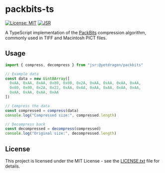 # packbits-ts

[![License: MIT](https://img.shields.io/badge/License-MIT-blue.svg)](https://opensource.org/licenses/MIT)
[![JSR](https://jsr.io/badges/@yetdragon/packbits)](https://jsr.io/@yetdragon/packbits)

A TypeScript implementation of the [PackBits](https://en.wikipedia.org/wiki/PackBits) compression algorithm, commonly used in TIFF and Macintosh PICT files.

## Usage

```typescript
import { compress, decompress } from "jsr:@yetdragon/packbits"

// Example data
const data = new Uint8Array([
  0xAA, 0xAA, 0xAA, 0x80, 0x00, 0x2A, 0xAA, 0xAA, 0xAA, 0xAA,
  0x80, 0x00, 0x2A, 0x22, 0xAA, 0xAA, 0xAA, 0xAA, 0xAA, 0xAA,
  0xAA, 0xAA, 0xAA, 0xAA
])

// Compress the data
const compressed = compress(data)
console.log("Compressed size:", compressed.length)

// Decompress back
const decompressed = decompress(compressed)
console.log("Original size:", decompressed.length)
```

## License

This project is licensed under the MIT License - see the [LICENSE.txt](LICENSE.txt) file for details.

